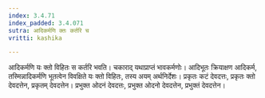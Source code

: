 ```yaml
---
index: 3.4.71
index_padded: 3.4.071
sutra: आदिकर्मणि क्तः कर्तरि च
vritti: kashika

---
```

आदिकर्मणि यः क्तो विहितः स कर्तरि भवति। चकाराद् यथाप्राप्तं भावकर्मणोः। आदिभूतः क्रियाक्षण आदिकर्म, तस्मिन्नादिकर्मणि भूतत्वेन विवक्षिते यः क्तो विहितः, तस्य अयम् अर्थनिर्देशः। प्रकृतः कटं देवदत्तः, प्रकृतः क्तो देवदत्तेन, प्रकृतम् देवदत्तेन। प्रभुक्त ओदनं देवदत्तः, प्रभुक्त ओदनो देवदत्तेन, प्रभुक्तं देवदत्तेन।